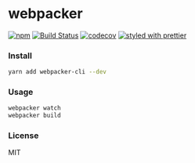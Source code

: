 # webpacker

[![npm](https://img.shields.io/npm/v/webpacker-cli.svg)](https://www.npmjs.com/package/webpacker-cli)
[![Build Status](https://travis-ci.org/wangzuo/webpacker-cli.svg?branch=master)](https://travis-ci.org/wangzuo/webpacker-cli)
[![codecov](https://codecov.io/gh/wangzuo/webpacker-cli/branch/master/graph/badge.svg)](https://codecov.io/gh/wangzuo/webpacker-cli)
[![styled with prettier](https://img.shields.io/badge/styled_with-prettier-ff69b4.svg)](https://github.com/prettier/prettier)

### Install

```sh
yarn add webpacker-cli --dev
```

### Usage

```sh
webpacker watch
webpacker build
```

### License

MIT
